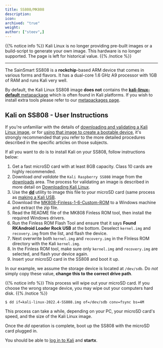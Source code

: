 ```yaml
---
title: SS808/MK808
description:
icon:
archived: "true"
weight:
author: ["steev",]
---
```


{{% notice info %}}
Kali Linux is no longer providing pre-built images or a build-script to generate your own image.
This hardware is no longer supported.
The page is left for historical value.
{{% /notice %}}

- - -

<!-- @g0tmi1k: How does MK808 come into it -->
The SainSmart SS808 is a **rockchip**-based ARM device that comes in various forms and flavors. It has a dual-core 1.6 GHz A9 processor with 1GB of RAM and runs Kali very well.

By default, the Kali Linux SS808 image **does not** contains the [**kali-linux-default** metapackage](/docs/general-use/metapackages/) which is often found in Kali platforms. If you wish to install extra tools please refer to our [metapackages page](/docs/general-use/metapackages/).

## Kali on SS808 - User Instructions

If you're unfamiliar with the details of [downloading and validating a Kali Linux image](/docs/introduction/download-official-kali-linux-images/), or for [using that image to create a bootable device](/docs/usb/live-usb-install-with-windows/), it's strongly recommended that you refer to the more detailed procedures described in the specific articles on those subjects.

If all you want to do is to install Kali on your SS808, follow instructions below:

1. Get a fast microSD card with at least 8GB capacity. Class 10 cards are highly recommended.
2. Download _and validate_ the `Kali Raspberry SS808` image from the [downloads](/get-kali/) area. The process for validating an image is described in more detail on [Downloading Kali Linux](/docs/introduction/download-official-kali-linux-images/).
3. Use the **[dd](https://packages.debian.org/testing/dd)** utility to image this file to your microSD card (same process as [making a Kali USB](/docs/usb/live-usb-install-with-windows/).
4. Download the [MK808-Finless-1-6-Custom-ROM](https://forum.freaktab.com/?3207-NEW-MK808-Finless-1-6-Custom-ROM) to a Windows machine and extract the zip file.
5. Read the README file of the MK808 Finless ROM tool, then install the required Windows drivers.
6. Run the Finless ROM Flash Tool and ensure that it says **Found RKAndroid Loader Rock USB** at the bottom. Deselect `kernel.img` and `recovery.img` from the list, and flash the device.
7. Next overwrite both `kernel.img` and `recovery.img` in the FInless ROM directory with the Kali `kernel.img`.
8. In the Finless ROM tool, make sure only `kernel.img` and `recovery.img` are selected, and flash your device again.
9. Insert your microSD card in the SS808 and boot it up.

In our example, we assume the storage device is located at `/dev/sdb`. Do _not_ simply copy these value, **change this to the correct drive path**.

{{% notice info %}}
This process will wipe out your microSD card. If you choose the wrong storage device, you may wipe out your computers hard disk.
{{% /notice %}}

```console
$ dd if=kali-linux-2022.4-SS808.img of=/dev/sdb conv=fsync bs=4M
```

This process can take a while, depending on your PC, your microSD card's speed, and the size of the Kali Linux image.

Once the _dd_ operation is complete, boot up the SS808 with the microSD card plugged in.

You should be able to [log in to Kali](/docs/introduction/default-credentials/) and **startx**.
